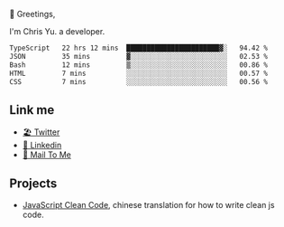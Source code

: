 👋 Greetings, 

I'm Chris Yu. a developer. 


<!--START_SECTION:waka-->

```txt
TypeScript   22 hrs 12 mins  ███████████████████████▓░   94.42 %
JSON         35 mins         ▓░░░░░░░░░░░░░░░░░░░░░░░░   02.53 %
Bash         12 mins         ▒░░░░░░░░░░░░░░░░░░░░░░░░   00.86 %
HTML         7 mins          ░░░░░░░░░░░░░░░░░░░░░░░░░   00.57 %
CSS          7 mins          ░░░░░░░░░░░░░░░░░░░░░░░░░   00.56 %
```

<!--END_SECTION:waka-->

## Link me

- [🏖️ Twitter](https://twitter.com/yuetong3yu)
- [🧳 Linkedin](https://www.linkedin.com/in/yuetong3yu)
- [📧 Mail To Me](mailto:yuetong3yu@gmail.com)


## Projects 

- [JavaScript Clean Code](https://js-clean-code-cn.vercel.app/), chinese translation for how to write clean js code.

